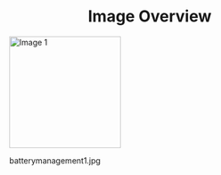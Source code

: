<h1 style ="text-align: center;"> Image Overview </h1>
<div>
<div style="width="20%">
<img src="https://media.evkx.net/multimedia/technology/battery/batterymanagement/batterymanagement1_xst.jpg" alt="Image 1" style="width: 200px;">
<p>batterymanagement1.jpg</p>
</div>
</div>
